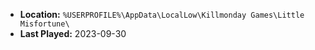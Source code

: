 * **Location:** `%USERPROFILE%\AppData\LocalLow\Killmonday Games\Little Misfortune\`
* **Last Played:** 2023-09-30